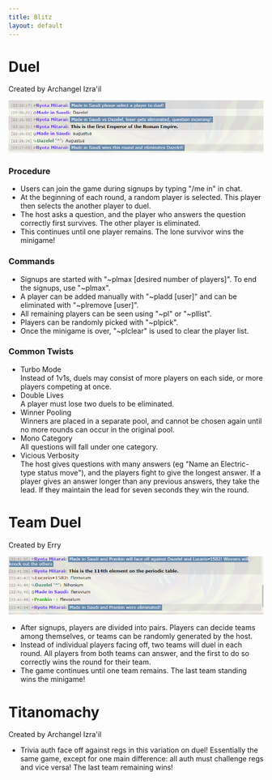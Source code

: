 ```yaml
---
title: Blitz
layout: default
---
```


# Duel #

Created by Archangel Izra'il

![Duel](/assets/images/duel.png)

### Procedure

- Users can join the game during signups by typing "/me in" in chat.
- At the beginning of each round, a random player is selected. This player then selects the another player to duel.
- The host asks a question, and the player who answers the question correctly first survives. The other player is eliminated.
- This continues until one player remains. The lone survivor wins the minigame!

### Commands

- Signups are started with "~plmax [desired number of players]". To end the signups, use "~plmax".
- A player can be added manually with "~pladd [user]" and can be eliminated with "~plremove [user]".
- All remaining players can be seen using "~pl" or "~pllist".
- Players can be randomly picked with "~plpick".
- Once the minigame is over, "~plclear" is used to clear the player list.

### Common Twists

- Turbo Mode  
Instead of 1v1s, duels may consist of more players on each side, or more players competing at once.
- Double Lives  
A player must lose two duels to be eliminated.
- Winner Pooling  
Winners are placed in a separate pool, and cannot be chosen again until no more rounds can occur in the original pool.
- Mono Category  
All questions will fall under one category.
- Vicious Verbosity  
The host gives questions with many answers (eg "Name an Electric-type status move"), and the players fight to give the longest answer. If a player gives an answer longer than any previous answers, they take the lead. If they maintain the lead for seven seconds they win the round.

# Team Duel #

Created by Erry

![Team Duel](/assets/images/team-duel.png)

- After signups, players are divided into pairs. Players can decide teams among themselves, or teams can be randomly generated by the host.
- Instead of individual players facing off, two teams will duel in each round. All players from both teams can answer, and the first to do so correctly wins the round for their team.
- The game continues until one team remains. The last team standing wins the minigame!

# Titanomachy #

Created by Archangel Izra'il

- Trivia auth face off against regs in this variation on duel! Essentially the same game, except for one main difference: all auth must challenge regs and vice versa! The last team remaining wins!
